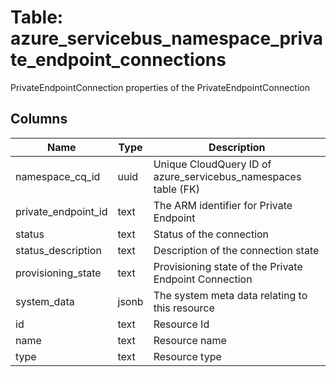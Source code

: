 
# Table: azure_servicebus_namespace_private_endpoint_connections
PrivateEndpointConnection properties of the PrivateEndpointConnection
## Columns
| Name        | Type           | Description  |
| ------------- | ------------- | -----  |
|namespace_cq_id|uuid|Unique CloudQuery ID of azure_servicebus_namespaces table (FK)|
|private_endpoint_id|text|The ARM identifier for Private Endpoint|
|status|text|Status of the connection|
|status_description|text|Description of the connection state|
|provisioning_state|text|Provisioning state of the Private Endpoint Connection|
|system_data|jsonb|The system meta data relating to this resource|
|id|text|Resource Id|
|name|text|Resource name|
|type|text|Resource type|
